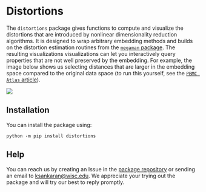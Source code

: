 # Distortions

The `distortions` package gives functions to compute and visualize the
distortions that are introduced by nonlinear dimensionality reduction
algorithms. It is designed to wrap arbitrary embedding methods and builds on the
distortion estimation routines from the [`megaman` package](https://mmp2.github.io/megaman/).  The resulting visualizations
visualizations can let you interactively query properties that are not well
preserved by the embedding. For example, the image below shows us selecting
distances that are larger in the embedding space compared to the original data
space (to run this yourself, see the [`PBMC Atlas` article](tutorials/pbmc.html)).

![](https://github.com/krisrs1128/distortions-data/blob/main/figures/pbmc_boxplot.gif?raw=true)


## Installation

You can install the package using:

```
python -m pip install distortions
```

## Help

You can reach us by creating an Issue in the [package
repository](https://github.com/krisrs1128/distortions/issues) or sending an
email to [ksankaran@wisc.edu](mailto:ksankaran@wisc.edu). We appreciate your
trying out the package and will try our best to reply promptly.